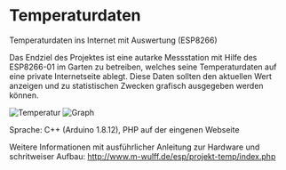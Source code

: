 # Temperaturdaten
Temperaturdaten ins Internet mit Auswertung (ESP8266)

Das Endziel des Projektes ist eine autarke Messstation mit Hilfe des ESP8266-01 im Garten zu betreiben, welches seine Temperaturdaten auf eine private Internetseite ablegt. Diese Daten sollten den aktuellen Wert anzeigen und zu statistischen Zwecken grafisch ausgegeben werden können.

![Temperatur](http://www.m-wulff.de/esp/projekt-temp/rund.jpg) ![Graph](http://www.m-wulff.de/esp/projekt-temp/temp-graph.jpg)

Sprache: C++ (Arduino 1.8.12), PHP auf der eingenen Webseite

Weitere Informationen mit ausführlicher Anleitung zur Hardware und schritweiser Aufbau: http://www.m-wulff.de/esp/projekt-temp/index.php
